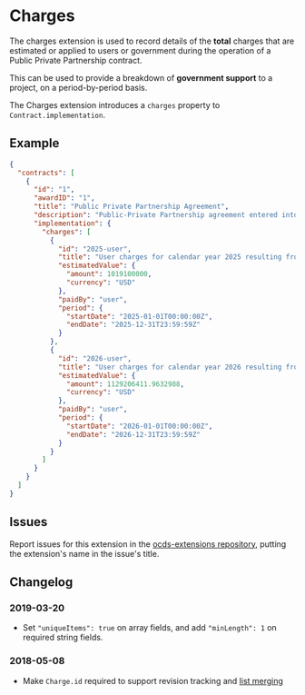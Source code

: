 # Charges

The charges extension is used to record details of the **total** charges that are estimated or applied to users or government during the operation of a Public Private Partnership contract.

This can be used to provide a breakdown of **government support** to a project, on a period-by-period basis.

The Charges extension introduces a `charges` property to `Contract.implementation`.

## Example

```json
{
  "contracts": [
    {
      "id": "1",
      "awardID": "1",
      "title": "Public Private Partnership Agreement",
      "description": "Public-Private Partnership agreement entered into by and between telecoms promoter, together with national fibre infrastructure and the special purpose vehicle Mega Consortium Ltd",
      "implementation": {
        "charges": [
          {
            "id": "2025-user",
            "title": "User charges for calendar year 2025 resulting from 4G, 3G, voice and SMS tariffs",
            "estimatedValue": {
              "amount": 1019100000,
              "currency": "USD"
            },
            "paidBy": "user",
            "period": {
              "startDate": "2025-01-01T00:00:00Z",
              "endDate": "2025-12-31T23:59:59Z"
            }
          },
          {
            "id": "2026-user",
            "title": "User charges for calendar year 2026 resulting from 4G, 3G, voice and SMS tariffs",
            "estimatedValue": {
              "amount": 1129206411.9632988,
              "currency": "USD"
            },
            "paidBy": "user",
            "period": {
              "startDate": "2026-01-01T00:00:00Z",
              "endDate": "2026-12-31T23:59:59Z"
            }
          }
        ]
      }
    }
  ]
}
```

## Issues

Report issues for this extension in the [ocds-extensions repository](https://github.com/open-contracting/ocds-extensions/issues), putting the extension's name in the issue's title.

## Changelog

### 2019-03-20

* Set `"uniqueItems": true` on array fields, and add `"minLength": 1` on required string fields.

### 2018-05-08

* Make `Charge.id` required to support revision tracking and [list merging](http://standard.open-contracting.org/latest/en/schema/merging/#lists)
